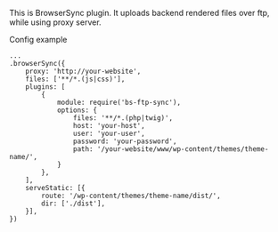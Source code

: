 This is BrowserSync plugin. It uploads backend rendered files over ftp, while using proxy server.

Config example
```
...
.browserSync({
    proxy: 'http://your-website',
    files: ['**/*.(js|css)'],
    plugins: [
        {
            module: require('bs-ftp-sync'),
            options: {
                files: '**/*.(php|twig)',
                host: 'your-host',
                user: 'your-user',
                password: 'your-password',
                path: '/your-website/www/wp-content/themes/theme-name/',
            }
        },
    ],
    serveStatic: [{
        route: '/wp-content/themes/theme-name/dist/',
        dir: ['./dist'],
    }],
})
```